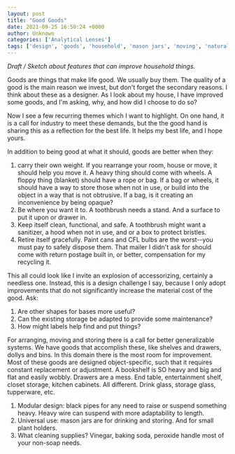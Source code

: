 ```yaml
---
layout: post
title: "Good Goods"
date: 2021-09-25 16:50:24 +0000
author: Unknown
categories: ['Analytical Lenses']
tags: ['design', 'goods', 'household', 'mason jars', 'moving', 'natural', 'organization', 'storage', 'sustainable']
---
```


<!-- wp:paragraph -->


*Draft / Sketch about features that can improve household things.*


<!-- /wp:paragraph -->

<!-- wp:paragraph -->


Goods are things that make life good. We usually buy them. The quality of a good is the main reason we invest, but don't forget the secondary reasons. I think about these as a designer. As I look about my house, I have improved some goods, and I'm asking, why, and how did I choose to do so?


<!-- /wp:paragraph -->

<!-- wp:paragraph -->


Now I see a few recurring themes which I want to highlight. On one hand, it is a call for industry to meet these demands, but the the good hand is sharing this as a reflection for the best life. It helps my best life, and I hope yours.


<!-- /wp:paragraph -->

<!-- wp:paragraph -->


In addition to being good at what it should, goods are better when they:


<!-- /wp:paragraph -->

<!-- wp:list {"ordered":true} -->
<ol><li>carry their own weight. If you rearrange your room, house or move, it should help you move it. A heavy thing should come with wheels. A floppy thing (blanket) should have a rope or bag. If a bag or wheels, it should have a way to store those when not in use, or build into the object in a way that is not obtrusive. If a bag, is it creating an inconvenience by being opaque? </li><li>Be where you want it to. A toothbrush needs a stand. And a surface to put it upon or drawer in. </li><li>Keep itself clean, functional, and safe. A toothbrush might want a sanitizer, a hood when not in use, and or a box to protect bristles.</li><li>Retire itself gracefully. Paint cans and CFL bulbs are the worst--you must pay to safely dispose them. That mailer I didn't ask for should come with return postage built in, or better, compensation for my recycling it.</li></ol>
<!-- /wp:list -->

<!-- wp:paragraph -->


This all could look like I invite an explosion of accessorizing, certainly a needless one. Instead, this is a design challenge I say, because I only adopt improvements that do not significantly increase the material cost of the good. Ask:


<!-- /wp:paragraph -->

<!-- wp:list {"ordered":true} -->
<ol><li>Are other shapes for bases more useful?</li><li>Can the existing storage be adapted to provide some maintenance?</li><li>How might labels help find and put things?</li></ol>
<!-- /wp:list -->

<!-- wp:paragraph -->


For arranging, moving and storing there is a call for better generalizable systems. We have goods that accomplish these, like shelves and drawers, dollys and bins. In this domain there is the most room for improvement. Most of these goods are designed object-specific, such that it requires constant replacement or adjustment. A bookshelf is SO heavy and big and flat and easily wobbly. Drawers are a mess. End table, entertainment shelf, closet storage, kitchen cabinets. All different. Drink glass, storage glass, tupperware, etc. 


<!-- /wp:paragraph -->

<!-- wp:list {"ordered":true} -->
<ol><li>Modular design: black pipes for any need to raise or suspend something heavy. Heavy wire can suspend with more adaptability to length.</li><li>Universal use: mason jars are for drinking and storing. And for small plant holders. </li><li>What cleaning supplies? Vinegar, baking soda, peroxide handle most of your non-soap needs. </li></ol>
<!-- /wp:list -->